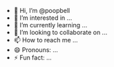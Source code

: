 - 👋 Hi, I’m @poopbell
- 👀 I’m interested in ...
- 🌱 I’m currently learning ...
- 💞️ I’m looking to collaborate on ...
- 📫 How to reach me ...
- 😄 Pronouns: ...
- ⚡ Fun fact: ...

<!---
poopbell/poopbell is a ✨ special ✨ repository because its `README.md` (this file) appears on your GitHub profile.
You can click the Preview link to take a look at your changes.
--->
